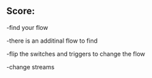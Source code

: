 
## Score:

-find your flow

-there is an additinal flow to find

-flip the switches and triggers to change the flow

-change streams


